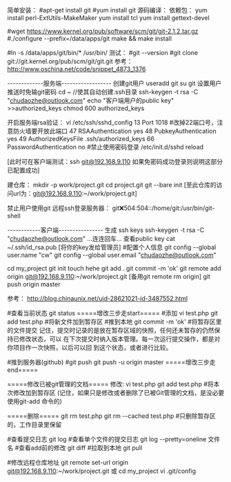 简单安装：
#apt-get install git
#yum install git
源码编译：
依赖包：
yum install perl-ExtUtils-MakeMaker
yum install tcl
yum install gettext-devel

#wget https://www.kernel.org/pub/software/scm/git/git-2.1.2.tar.gz
#./configure --prefix=/data/apps/git
make && make install

#ln -s /data/apps/git/bin/* /usr/bin/
测试：
#git --version
#git clone git://git.kernel.org/pub/scm/git/git.git
参考：http://www.oschina.net/code/snippet_4873_1376

-------------服务端------------------
创建git用户
useradd git
su git
设置用户推送时免输git密码
cd ~
//使其自动创建.ssh目录
ssh-keygen -t rsa -C "chudaozhe@outlook.com"
echo "客户端用户的public key" >>authorized_keys
chmod 600 authorized_keys

开启服务端rsa验证：
vi /etc/ssh/sshd_config
13 Port 1018	#改掉22端口号，注意防火墙要开放此端口
47 RSAAuthentication yes
48 PubkeyAuthentication yes
49 AuthorizedKeysFile      .ssh/authorized_keys
66 PasswordAuthentication no  #禁止使用密码登录
/etc/init.d/sshd reload

[此时可在客户端测试：ssh git@192.168.9.110 如果免密码成功登录则说明这部分已配置成功]

建仓库：
mkdir -p work/project.git
cd project.git
git --bare init
[至此仓库的访问url为：git@192.168.9.110:~/work/project.git]

禁止用户使用git 远程ssh登录服务器：
git:x:504:504::/home/git:/usr/bin/git-shell

------------客户端----------------
生成 ssh keys
ssh-keygen -t rsa -C "chudaozhe@outlook.com"
...连连回车...
查看public key
cat ~/.ssh/id_rsa.pub
[将你的key发给管理员]
#配置个人信息
git config --global user.name "cw"
git config --global user.email "chudaozhe@outlook.com"

cd my_project
git init
touch hehe
git add .
git commit -m 'ok'
git remote add origin git@192.168.9.110:~/work/project.git
[备用git remote rm origin]
git push origin master

参考：
http://blog.chinaunix.net/uid-28621021-id-3487552.html

#查看当前状态
git status
=====增改三步走start=====
#添加
vi test.php
git add test.php #将新文件加到暂存区
#推到本地
git commit -m 'ok' #将暂存区里的文件提交
记住，提交时记录的是放在暂存区域的快照，任何还未暂存的仍然保持已修改状态，可以
在下次提交时纳入版本管理。每一次运行提交操作，都是对你项目作一次快照，以后可以回
到这个状态，或者进行比较。

#推到服务器(github)
#git push
git push -u origin master
=====增改三步走end=====

=====修改已被git管理的文档=====
修改:
vi test.php
git add test.php #将本次修改加到暂存区
(记住，如果只是修改或者删除了已被Git管理的文档，是没必要使用git-add 命令的)

=====删除=====
git rm test.php
git rm --cached test.php #只删除暂存区的，工作目录里保留

#查看提交日志
git log
#查看单个文件的提交日志
git log --pretty=oneline 文件名
#查看add前的修改
git diff
#拉取到本地
git pull

#修改远程仓库地址
git remote set-url origin git@192.168.9.110:~/work/project.git
或
cd my_project
vi .git/config
